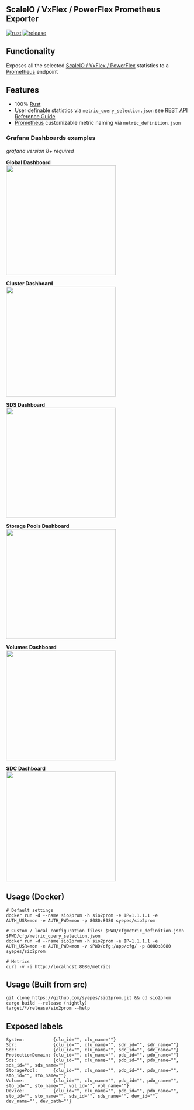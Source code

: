 ## ScaleIO / VxFlex / PowerFlex Prometheus Exporter

[![rust](https://github.com/syepes/sio2prom/actions/workflows/rust.yml/badge.svg)](https://github.com/syepes/sio2prom/actions/workflows/rust.yml)
[![release](https://github.com/syepes/sio2prom/actions/workflows/release.yml/badge.svg)](https://github.com/syepes/sio2prom/actions/workflows/release.yml)

## Functionality

 Exposes all the selected [ScaleIO / VxFlex / PowerFlex](https://en.wikipedia.org/wiki/Dell_EMC_ScaleIO) statistics to a [Prometheus](https://prometheus.io/) endpoint

## Features

- 100% [Rust](http://rust-lang.org/)
- User definable statistics via `metric_query_selection.json` see [REST API Reference Guide](https://docs.delltechnologies.com/bundle/PF_REST_API_RG)
- [Prometheus](https://prometheus.io/) customizable metric naming via `metric_definition.json`

### Grafana Dashboards examples
_grafana version 8+ required_

**Global Dashboard**  
<img src="https://raw.githubusercontent.com/syepes/sio2prom/master/grafana/sample_global.jpg" target="_blank" width="300">

**Cluster Dashboard**  
<img src="https://raw.githubusercontent.com/syepes/sio2prom/master/grafana/sample_cluster.jpg" target="_blank" width="300">

**SDS Dashboard**  
<img src="https://raw.githubusercontent.com/syepes/sio2prom/master/grafana/sample_sds.jpg" target="_blank" width="300">

**Storage Pools Dashboard**  
<img src="https://raw.githubusercontent.com/syepes/sio2prom/master/grafana/sample_pool.jpg" target="_blank" width="300">

**Volumes Dashboard**  
<img src="https://raw.githubusercontent.com/syepes/sio2prom/master/grafana/sample_volume.jpg" target="_blank" width="300">

**SDC Dashboard**  
<img src="https://raw.githubusercontent.com/syepes/sio2prom/master/grafana/sample_sdc.jpg" target="_blank" width="300">

## Usage (Docker)

    # Default settings
    docker run -d --name sio2prom -h sio2prom -e IP=1.1.1.1 -e AUTH_USR=mon -e AUTH_PWD=mon -p 8080:8080 syepes/sio2prom

    # Custom / local configuration files: $PWD/cfgmetric_definition.json  $PWD/cfg/metric_query_selection.json
    docker run -d --name sio2prom -h sio2prom -e IP=1.1.1.1 -e AUTH_USR=mon -e AUTH_PWD=mon -v $PWD/cfg:/app/cfg/ -p 8080:8080 syepes/sio2prom

    # Metrics
    curl -v -i http://localhost:8080/metrics

## Usage (Built from src)

    git clone https://github.com/syepes/sio2prom.git && cd sio2prom
    cargo build --release (nightly)
    target/*/release/sio2prom --help

## Exposed labels

    System:           {clu_id="", clu_name=""}
    Sdr:              {clu_id="", clu_name="", sdr_id="", sdr_name=""}
    Sdc:              {clu_id="", clu_name="", sdc_id="", sdc_name=""}
    ProtectionDomain: {clu_id="", clu_name="", pdo_id="", pdo_name=""}
    Sds:              {clu_id="", clu_name="", pdo_id="", pdo_name="", sds_id="", sds_name=""}
    StoragePool:      {clu_id="", clu_name="", pdo_id="", pdo_name="", sto_id="", sto_name=""}
    Volume:           {clu_id="", clu_name="", pdo_id="", pdo_name="", sto_id="", sto_name="", vol_id="", vol_name=""}
    Device:           {clu_id="", clu_name="", pdo_id="", pdo_name="", sto_id="", sto_name="", sds_id="", sds_name="", dev_id="", dev_name="", dev_path=""}
